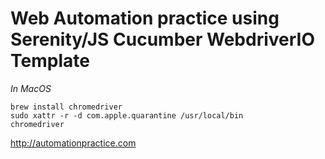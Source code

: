 # Web Automation practice using Serenity/JS Cucumber WebdriverIO Template

_In MacOS_

```
brew install chromedriver
sudo xattr -r -d com.apple.quarantine /usr/local/bin
chromedriver
```


http://automationpractice.com